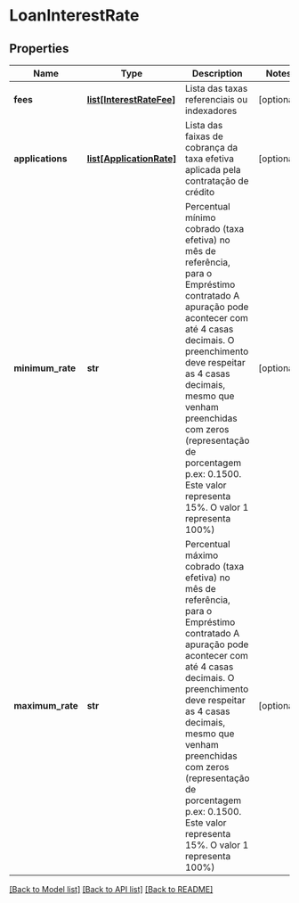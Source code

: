 # LoanInterestRate

## Properties
Name | Type | Description | Notes
------------ | ------------- | ------------- | -------------
**fees** | [**list[InterestRateFee]**](InterestRateFee.md) | Lista das taxas referenciais ou indexadores | [optional] 
**applications** | [**list[ApplicationRate]**](ApplicationRate.md) | Lista  das faixas de cobrança da taxa efetiva aplicada pela contratação de crédito | [optional] 
**minimum_rate** | **str** | Percentual mínimo cobrado (taxa efetiva) no mês de referência, para o Empréstimo contratado  A apuração pode acontecer com até 4 casas decimais. O preenchimento deve respeitar as 4 casas decimais, mesmo que venham preenchidas com zeros (representação de porcentagem p.ex: 0.1500. Este valor representa 15%. O valor 1 representa 100%) | [optional] 
**maximum_rate** | **str** | Percentual máximo cobrado (taxa efetiva) no mês de referência, para o Empréstimo contratado  A apuração pode acontecer com até 4 casas decimais. O preenchimento deve respeitar as 4 casas decimais, mesmo que venham preenchidas com zeros (representação de porcentagem p.ex: 0.1500. Este valor representa 15%. O valor 1 representa 100%) | [optional] 

[[Back to Model list]](../README.md#documentation-for-models) [[Back to API list]](../README.md#documentation-for-api-endpoints) [[Back to README]](../README.md)

